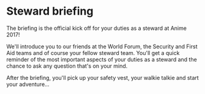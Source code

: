 <!-- Event ID: 1000000 -->

# Steward briefing
The briefing is the official kick off for your duties as a steward at Anime 2017!

We'll introduce you to our friends at the World Forum, the Security and First Aid teams and of
course your fellow steward team. You'll get a quick reminder of the most important aspects of
your duties as a steward and the chance to ask any question that's on your mind.

After the briefing, you'll pick up your safety vest, your walkie talkie and start your adventure…
